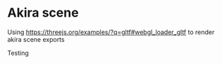 # Akira scene

Using https://threejs.org/examples/?q=gltf#webgl_loader_gltf to render akira scene exports

Testing
